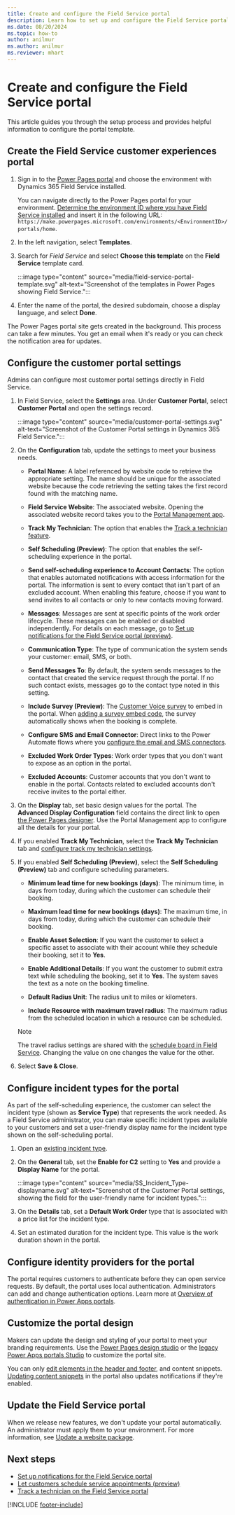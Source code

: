 ```yaml
---
title: Create and configure the Field Service portal
description: Learn how to set up and configure the Field Service portal.
ms.date: 08/20/2024
ms.topic: how-to
author: anilmur
ms.author: anilmur
ms.reviewer: mhart
---
```


# Create and configure the Field Service portal

This article guides you through the setup process and provides helpful information to configure the portal template.

## Create the Field Service customer experiences portal

1. Sign in to the [Power Pages portal](https://make.powerpages.microsoft.com/) and choose the environment with Dynamics 365 Field Service installed.

   You can navigate directly to the Power Pages portal for your environment. [Determine the environment ID where you have Field Service installed](/power-platform/admin/determine-org-id-name) and insert it in the following URL: `https://make.powerpages.microsoft.com/environments/<EnvironmentID>/portals/home`.

1. In the left navigation, select **Templates**.

1. Search for *Field Service* and select **Choose this template** on the **Field Service** template card.

   :::image type="content" source="media/field-service-portal-template.svg" alt-text="Screenshot of the templates in Power Pages showing Field Service.":::

1. Enter the name of the portal, the desired subdomain, choose a display language, and select **Done**.

The Power Pages portal site gets created in the background. This process can take a few minutes. You get an email when it's ready or you can check the notification area for updates.

## Configure the customer portal settings

Admins can configure most customer portal settings directly in Field Service.

1. In Field Service, select the **Settings** area. Under **Customer Portal**, select **Customer Portal** and open the settings record.

   :::image type="content" source="media/customer-portal-settings.svg" alt-text="Screenshot of the Customer Portal settings in Dynamics 365 Field Service.":::

1. On the **Configuration** tab, update the settings to meet your business needs.

   - **Portal Name**: A label referenced by website code to retrieve the appropriate setting. The name should be unique for the associated website because the code retrieving the setting takes the first record found with the matching name.

   - **Field Service Website**: The associated website. Opening the associated website record takes you to the [Portal Management app](/power-apps/maker/portals/configure/configure-portal).

   - **Track My Technician**: The option that enables the [Track a technician feature](customer-portal-technician-tracking.md).

   - **Self Scheduling (Preview)**: The option that enables the self-scheduling experience in the portal.

   - **Send self-scheduling experience to Account Contacts**: The option that enables automated notifications with access information for the portal. The information is sent to every contact that isn't part of an excluded account. When enabling this feature, choose if you want to send invites to all contacts or only to new contacts moving forward.

   - **Messages**: Messages are sent at specific points of the work order lifecycle. These messages can be enabled or disabled independently. For details on each message, go to [Set up notifications for the Field Service portal (preview)](customer-portal-notification-settings.md).

   - **Communication Type**: The type of communication the system sends your customer: email, SMS, or both.

   - **Send Messages To**: By default, the system sends messages to the contact that created the service request through the portal. If no such contact exists, messages go to the contact type noted in this setting.

   - **Include Survey (Preview)**: The [Customer Voice survey](/dynamics365/customer-voice/about) to embed in the portal. When [adding a survey embed code](/dynamics365/customer-voice/embed-web-page), the survey automatically shows when the booking is complete.

   - **Configure SMS and Email Connector**: Direct links to the Power Automate flows where you [configure the email and SMS connectors](customer-portal-notification-settings.md).

   - **Excluded Work Order Types**: Work order types that you don't want to expose as an option in the portal.

   - **Excluded Accounts**: Customer accounts that you don't want to enable in the portal. Contacts related to excluded accounts don't receive invites to the portal either.

1. On the **Display** tab, set basic design values for the portal. The **Advanced Display Configuration** field contains the direct link to open [the Power Pages designer](/power-apps/maker/portals/configure/configure-portal). Use the Portal Management app to configure all the details for your portal.

1. If you enabled **Track My Technician**, select the **Track My Technician** tab and [configure track my technician settings](customer-portal-technician-tracking.md#configure-track-my-technician-settings).

1. If you enabled **Self Scheduling (Preview)**, select the **Self Scheduling (Preview)** tab and configure scheduling parameters.

   - **Minimum lead time for new bookings (days)**: The minimum time, in days from today, during which the customer can schedule their booking.

   - **Maximum lead time for new bookings (days)**: The maximum time, in days from today, during which the customer can schedule their booking.

   - **Enable Asset Selection**: If you want the customer to select a specific asset to associate with their account while they schedule their booking, set it to **Yes**.

   - **Enable Additional Details**: If you want the customer to submit extra text while scheduling the booking, set it to **Yes**. The system saves the text as a note on the booking timeline.

   - **Default Radius Unit**: The radius unit to miles or kilometers.

   - **Include Resource with maximum travel radius**: The maximum radius from the scheduled location in which a resource can be scheduled.

   > [!NOTE]
   > The travel radius settings are shared with the [schedule board in Field Service](work-with-schedule-board.md). Changing the value on one changes the value for the other.

1. Select **Save & Close**.

## Configure incident types for the portal

As part of the self-scheduling experience, the customer can select the incident type (shown as **Service Type**) that represents the work needed. As a Field Service administrator, you can make specific incident types available to your customers and set a user-friendly display name for the incident type shown on the self-scheduling portal.

1. Open an [existing incident type](configure-incident-types.md).

1. On the **General** tab, set the **Enable for C2** setting to **Yes** and provide a **Display Name** for the portal.

   :::image type="content" source="media/SS_Incident_Type-displayname.svg" alt-text="Screenshot of the Customer Portal settings, showing the field for the user-friendly name for incident types.":::

1. On the **Details** tab, set a **Default Work Order** type that is associated with a price list for the incident type.

1. Set an estimated duration for the incident type. This value is the work duration shown in the portal.

## Configure identity providers for the portal

The portal requires customers to authenticate before they can open service requests. By default, the portal uses local authentication. Administrators can add and change authentication options. Learn more at [Overview of authentication in Power Apps portals](/powerapps/maker/portals/configure/configure-portal-authentication).

## Customize the portal design

Makers can update the design and styling of your portal to meet your branding requirements. Use the [Power Pages design studio](/power-pages/configure/editing-sites) or the [legacy Power Apps portals Studio](/power-apps/maker/portals/portal-designer-anatomy) to customize the portal site.

You can only [edit elements in the header and footer](/power-pages/getting-started/edit-header), and content snippets. [Updating content snippets](/power-apps/maker/portals/configure/customize-content-snippets) in the portal also updates notifications if they're enabled.

## Update the Field Service portal

When we release new features, we don't update your portal automatically. An administrator must apply them to your environment. For more information, see [Update a website package](/power-pages/admin/update-solution#update-a-website-package).

## Next steps

- [Set up notifications for the Field Service portal](customer-portal-notification-settings.md)
- [Let customers schedule service appointments (preview)](customer-portal-self-scheduling.md)
- [Track a technician on the Field Service portal](customer-portal-technician-tracking.md)

[!INCLUDE [footer-include](../includes/footer-banner.md)]

